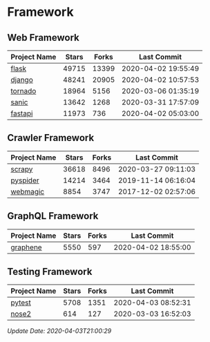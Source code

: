 # Framework

## Web Framework

| Project Name | Stars | Forks | Last Commit |
| ------------ | ----- | ----- | ----------- |
| [flask](https://github.com/pallets/flask) | 49715 | 13399 | 2020-04-02 19:55:49 |
| [django](https://github.com/django/django) | 48241 | 20905 | 2020-04-02 10:57:53 |
| [tornado](https://github.com/tornadoweb/tornado) | 18964 | 5156 | 2020-03-06 01:35:19 |
| [sanic](https://github.com/huge-success/sanic) | 13642 | 1268 | 2020-03-31 17:57:09 |
| [fastapi](https://github.com/tiangolo/fastapi) | 11973 | 736 | 2020-04-02 05:03:00 |

## Crawler Framework

| Project Name | Stars | Forks | Last Commit |
| ------------ | ----- | ----- | ----------- |
| [scrapy](https://github.com/scrapy/scrapy) | 36618 | 8496 | 2020-03-27 09:11:03 |
| [pyspider](https://github.com/binux/pyspider) | 14214 | 3464 | 2019-11-14 06:16:04 |
| [webmagic](https://github.com/code4craft/webmagic) | 8854 | 3747 | 2017-12-02 02:57:06 |

## GraphQL Framework

| Project Name | Stars | Forks | Last Commit |
| ------------ | ----- | ----- | ----------- |
| [graphene](https://github.com/graphql-python/graphene) | 5550 | 597 | 2020-04-02 18:55:00 |

## Testing Framework

| Project Name | Stars | Forks | Last Commit |
| ------------ | ----- | ----- | ----------- |
| [pytest](https://github.com/pytest-dev/pytest) | 5708 | 1351 | 2020-04-03 08:52:31 |
| [nose2](https://github.com/nose-devs/nose2) | 614 | 127 | 2020-03-03 16:52:03 |

*Update Date: 2020-04-03T21:00:29*